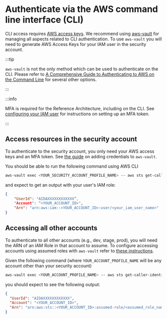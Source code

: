# Authenticate via the AWS command line interface (CLI)

CLI access requires [AWS access keys](https://docs.aws.amazon.com/IAM/latest/UserGuide/id_credentials_access-keys.html). We recommend using [aws-vault](https://github.com/99designs/aws-vault) for managing all aspects related to CLI authentication. To use `aws-vault` you will need to generate AWS Access Keys for your IAM user in the security account.

:::tip

`aws-vault` is not the only method which can be used to authenticate on the CLI. Please refer to [A Comprehensive Guide to Authenticating to AWS on the Command Line](https://blog.gruntwork.io/a-comprehensive-guide-to-authenticating-to-aws-on-the-command-line-63656a686799) for several other options.

:::

:::info

MFA is required for the Reference Architecture, including on the CLI. See [configuring your IAM user](/refarch/access/setup-auth/#configure-your-iam-user) for instructions on setting up an MFA token.

:::

## Access resources in the security account

To authenticate to the security account, you only need your AWS access keys and an MFA token. See [the guide](https://github.com/99designs/aws-vault#quick-start) on adding credentials to `aws-vault`.

You should be able to run the following command using AWS CLI

```bash
aws-vault exec <YOUR_SECURITY_ACCOUNT_PROFILE_NAME> -- aws sts get-caller-identity
```

and expect to get an output with your user's IAM role:

```json
{
    "UserId": "AIDAXXXXXXXXXXXX”,
    "Account": “<YOUR_ACCOUNT_ID>",
    "Arn": "arn:aws:iam::<YOUR_ACCOUNT_ID>:user/<your_iam_user_name>"
}
```

## Accessing all other accounts

To authenticate to all other accounts (e.g., dev, stage, prod), you will need the ARN of an IAM Role in that account to assume. To configure accessing accounts using assumed roles with `aws-vault` refer to [these instructions](https://github.com/99designs/aws-vault#roles-and-mfa).

Given the following command (where `YOUR_ACCOUNT_PROFILE_NAME` will be any account other than your security account)

```bash
aws-vault exec <YOUR_ACCOUNT_PROFILE_NAME> -- aws sts get-caller-identity
```

you should expect to see the following output:

```json
{
  "UserId": "AIDAXXXXXXXXXXXX",
  "Account": "<YOUR_ACCOUNT_ID>",
  "Arn": "arn:aws:sts::<YOUR_ACCOUNT_ID>:assumed-role/<assumed_role_name>/11111111111111111111"
}
```


<!-- ##DOCS-SOURCER-START
{
  "sourcePlugin": "local-copier",
  "hash": "4f4a0e2a45367a1ceb5311cc6341c87b"
}
##DOCS-SOURCER-END -->
